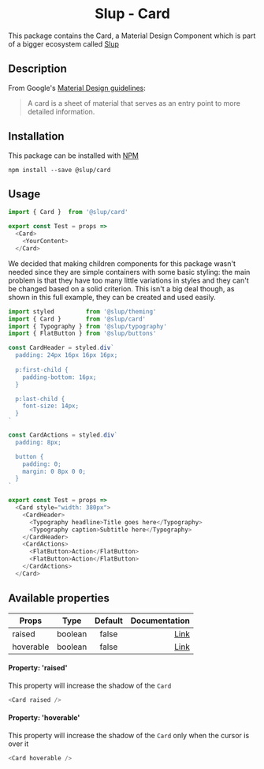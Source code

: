 <h1 align='center'>Slup - Card</h1>

This package contains the Card, a Material Design Component which is part of a bigger ecosystem called [Slup](https://github.com/gejsi/material)

## Description
From Google's [Material Design guidelines](https://material.io/guidelines):
<blockquote>
  A card is a sheet of material that serves as an entry point to more detailed information.
</blockquote>

## Installation
This package can be installed with [NPM](http://npmjs.com/)
```
npm install --save @slup/card
```

## Usage
```js
import { Card }  from '@slup/card'

export const Test = props =>
  <Card>
    <YourContent>
  </Card>

```
We decided that making children components for this package wasn't needed since they are simple containers with some basic styling: the main problem is that they have too many little variations in styles and they can't be changed based on a solid criterion.
This isn't a big deal though, as shown in this full example, they can be created and used easily.
```js
import styled         from '@slup/theming'
import { Card }       from '@slup/card'
import { Typography } from '@slup/typography'
import { FlatButton } from '@slup/buttons'

const CardHeader = styled.div`
  padding: 24px 16px 16px 16px;
  
  p:first-child {
    padding-bottom: 16px;
  }

  p:last-child {
    font-size: 14px;
  }
`

const CardActions = styled.div`
  padding: 8px;

  button {
    padding: 0;
    margin: 0 8px 0 0;
  }
`

export const Test = props =>
  <Card style="width: 380px">
    <CardHeader>
      <Typography headline>Title goes here</Typography>
      <Typography caption>Subtitle here</Typography>
    </CardHeader>
    <CardActions>
      <FlatButton>Action</FlatButton>
      <FlatButton>Action</FlatButton>
    </CardActions>
  </Card>
```

## Available properties
| Props          |    Type       |    Default    | Documentation                |
|-------------   |:-------------:|:-------------:|------:                       |
| raised         |  boolean      |  false        | [Link](#property-raised)     |
| hoverable      |  boolean      |  false        | [Link](#property-hoverable)  |

#### Property: 'raised'
This property will increase the shadow of the `Card`
```js
<Card raised />
```

#### Property: 'hoverable'
This property will increase the shadow of the `Card` only when the cursor is over it
```js
<Card hoverable />
```